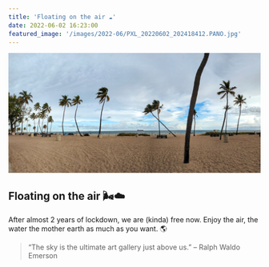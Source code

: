 ```yaml
---
title: 'Floating on the air ☁️'
date: 2022-06-02 16:23:00
featured_image: '/images/2022-06/PXL_20220602_202418412.PANO.jpg'
---
```


![](/images/2022-06/PXL_20220602_202418412.PANO.jpg)

## Floating on the air 🌬☁️
After almost 2 years of lockdown, we are (kinda) free now. Enjoy the air, the water the mother earth as much as you want. 🌎

> “The sky is the ultimate art gallery just above us.” – Ralph Waldo Emerson

